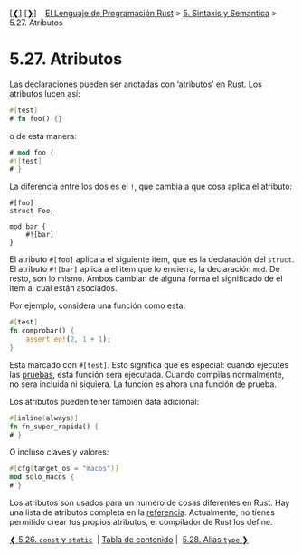 [[❮]](ch05-26-const-and-static.md)
[[❯]](ch05-28-type-aliases.md)
&nbsp;&nbsp;
[El Lenguaje de Programación Rust](_index.md) >
[5. Sintaxis y Semantica](ch05-00-syntax-and-semantics.md) > 5.27. Atributos

# 5.27. Atributos

Las declaraciones pueden ser anotadas con ‘atributos’ en Rust. Los atributos
lucen así:

```rust
#[test]
# fn foo() {}
```

o de esta manera:

```rust
# mod foo {
#![test]
# }
```

La diferencia entre los dos es el `!`, que cambia a que cosa aplica el atributo:

```rust,ignore
#[foo]
struct Foo;

mod bar {
    #![bar]
}
```

El atributo `#[foo]` aplica a el siguiente item, que es la declaración del
`struct`. El atributo `#![bar]` aplica a el item que lo encierra, la declaración
`mod`. De resto, son lo mismo. Ambos cambian de alguna forma el significado de
el item al cual están asociados.

Por ejemplo, considera una función como esta:

```rust
#[test]
fn comprobar() {
    assert_eq!(2, 1 + 1);
}
```

Esta marcado con `#[test]`. Esto significa que es especial: cuando ejecutes las
[pruebas][tests], esta función sera ejecutada. Cuando compilas normalmente, no
sera incluida ni siquiera. La función es ahora una función de prueba.


[tests]: testing.html

Los atributos pueden tener también data adicional:

```rust
#[inline(always)]
fn fn_super_rapida() {
# }
```

O incluso claves y valores:

```rust
#[cfg(target_os = "macos")]
mod solo_macos {
# }
```

Los atributos son usados para un numero de cosas diferentes en Rust. Hay una
lista de atributos completa en la [referencia][reference]. Actualmente, no
tienes permitido crear tus propios atributos, el compilador de Rust los define.

[reference]: ../reference.html#attributes

[❮ 5.26. `const` y `static`](ch05-26-const-and-static.md)
&nbsp;|&nbsp;[Tabla de contenido](_index.md)&nbsp;|&nbsp;
[5.28. Alias `type` ❯](ch05-28-type-aliases.md)
